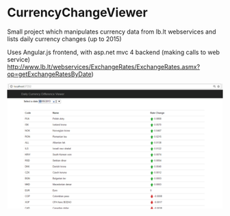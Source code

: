 # CurrencyChangeViewer
Small project which manipulates currency data from lb.lt webservices and lists daily currency changes (up to 2015)

Uses Angular.js frontend, with asp.net mvc 4 backend (making calls to web service) http://www.lb.lt/webservices/ExchangeRates/ExchangeRates.asmx?op=getExchangeRatesByDate)

![Currency Change Viewer](https://github.com/JauniusPinelis/CurrencyChangeViewer/blob/master/Content/images/CurrencyChangeViewer.PNG)

